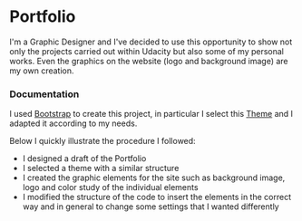 # Portfolio
I'm a Graphic Designer and I've decided to use this opportunity to show not only the projects carried out within Udacity but also some of my personal works. 
Even the graphics on the website (logo and background image) are my own creation.


### Documentation

I used [Bootstrap](https://getbootstrap.com/) to create this project, in particular I select this [Theme](https://blackrockdigital.github.io/startbootstrap-freelancer/) and I adapted it according to my needs.

Below I quickly illustrate the procedure I followed:

  - I designed a draft of the Portfolio
  - I selected a theme with a similar structure
  - I created the graphic elements for the site such as background image, logo and color study of the individual elements
  - I modified the structure of the code to insert the elements in the correct way and in general to change some settings that I wanted differently
 
